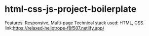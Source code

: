 # html-css-js-project-boilerplate
Features: Responsive, Multi-page
Technical stack used: HTML, CSS.
link:https://relaxed-heliotrope-f8f507.netlify.app/
